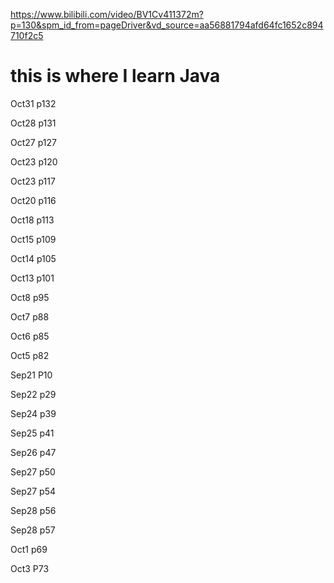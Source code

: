 https://www.bilibili.com/video/BV1Cv411372m?p=130&spm_id_from=pageDriver&vd_source=aa56881794afd64fc1652c894710f2c5
# this is where I learn Java

Oct31 p132

Oct28 p131

Oct27 p127

Oct23 p120

Oct23 p117

Oct20 p116

Oct18  p113

Oct15 p109

Oct14 p105

Oct13 p101

Oct8 p95

Oct7 p88

Oct6 p85

Oct5 p82

Sep21 P10 

Sep22 p29

Sep24 p39

Sep25 p41

Sep26 p47

Sep27 p50

Sep27 p54

Sep28 p56

Sep28 p57

Oct1 p69

Oct3 P73
